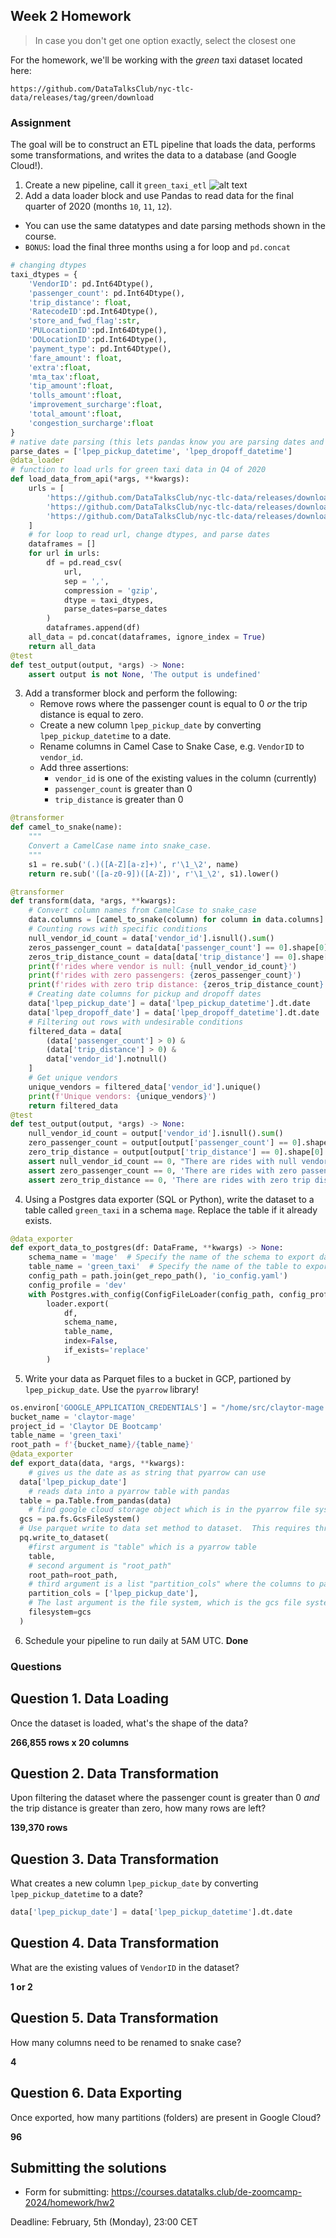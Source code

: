 ## Week 2 Homework

> In case you don't get one option exactly, select the closest one 

For the homework, we'll be working with the _green_ taxi dataset located here:

`https://github.com/DataTalksClub/nyc-tlc-data/releases/tag/green/download`

### Assignment

The goal will be to construct an ETL pipeline that loads the data, performs some transformations, and writes the data to a database (and Google Cloud!).

1) Create a new pipeline, call it `green_taxi_etl`
![alt text](homework_images/1.png)
2) Add a data loader block and use Pandas to read data for the final quarter of 2020 (months `10`, `11`, `12`).
  - You can use the same datatypes and date parsing methods shown in the course.
  - `BONUS`: load the final three months using a for loop and `pd.concat`
```python
# changing dtypes   
taxi_dtypes = {
    'VendorID': pd.Int64Dtype(),
    'passenger_count': pd.Int64Dtype(),
    'trip_distance': float,
    'RatecodeID':pd.Int64Dtype(),
    'store_and_fwd_flag':str,
    'PULocationID':pd.Int64Dtype(),
    'DOLocationID':pd.Int64Dtype(),
    'payment_type': pd.Int64Dtype(),
    'fare_amount': float,
    'extra':float,
    'mta_tax':float,
    'tip_amount':float,
    'tolls_amount':float,
    'improvement_surcharge':float,
    'total_amount':float,
    'congestion_surcharge':float
}
# native date parsing (this lets pandas know you are parsing dates and it'll handle it automatically)
parse_dates = ['lpep_pickup_datetime', 'lpep_dropoff_datetime']   
@data_loader
# function to load urls for green taxi data in Q4 of 2020
def load_data_from_api(*args, **kwargs):
    urls = [
        'https://github.com/DataTalksClub/nyc-tlc-data/releases/download/green/green_tripdata_2020-10.csv.gz',
        'https://github.com/DataTalksClub/nyc-tlc-data/releases/download/green/green_tripdata_2020-11.csv.gz',
        'https://github.com/DataTalksClub/nyc-tlc-data/releases/download/green/green_tripdata_2020-12.csv.gz'
    ]
    # for loop to read url, change dtypes, and parse dates
    dataframes = []
    for url in urls:
        df = pd.read_csv(
            url,
            sep = ',',
            compression = 'gzip',
            dtype = taxi_dtypes,
            parse_dates=parse_dates
        )
        dataframes.append(df)
    all_data = pd.concat(dataframes, ignore_index = True)
    return all_data
@test
def test_output(output, *args) -> None:
    assert output is not None, 'The output is undefined'
```
3) Add a transformer block and perform the following:
    - Remove rows where the passenger count is equal to 0 _or_ the trip distance is equal to zero.
    - Create a new column `lpep_pickup_date` by converting `lpep_pickup_datetime` to a date.
    - Rename columns in Camel Case to Snake Case, e.g. `VendorID` to `vendor_id`.
    - Add three assertions:
      - `vendor_id` is one of the existing values in the column (currently)
      - `passenger_count` is greater than 0
      - `trip_distance` is greater than 0
```python
@transformer
def camel_to_snake(name):
    """
    Convert a CamelCase name into snake_case.
    """
    s1 = re.sub('(.)([A-Z][a-z]+)', r'\1_\2', name)
    return re.sub('([a-z0-9])([A-Z])', r'\1_\2', s1).lower()

@transformer
def transform(data, *args, **kwargs):
    # Convert column names from CamelCase to snake_case
    data.columns = [camel_to_snake(column) for column in data.columns]
    # Counting rows with specific conditions
    null_vendor_id_count = data['vendor_id'].isnull().sum()
    zeros_passenger_count = data[data['passenger_count'] == 0].shape[0]
    zeros_trip_distance_count = data[data['trip_distance'] == 0].shape[0]
    print(f'rides where vendor is null: {null_vendor_id_count}')
    print(f'rides with zero passengers: {zeros_passenger_count}')
    print(f'rides with zero trip distance: {zeros_trip_distance_count}')
    # Creating date columns for pickup and dropoff dates
    data['lpep_pickup_date'] = data['lpep_pickup_datetime'].dt.date
    data['lpep_dropoff_date'] = data['lpep_dropoff_datetime'].dt.date
    # Filtering out rows with undesirable conditions
    filtered_data = data[
        (data['passenger_count'] > 0) &
        (data['trip_distance'] > 0) &
        data['vendor_id'].notnull()
    ]
    # Get unique vendors
    unique_vendors = filtered_data['vendor_id'].unique()
    print(f'Unique vendors: {unique_vendors}')
    return filtered_data
@test
def test_output(output, *args) -> None:
    null_vendor_id_count = output['vendor_id'].isnull().sum()
    zero_passenger_count = output[output['passenger_count'] == 0].shape[0]
    zero_trip_distance = output[output['trip_distance'] == 0].shape[0]
    assert null_vendor_id_count == 0, "There are rides with null vendor_id 🚕"
    assert zero_passenger_count == 0, 'There are rides with zero passengers 🚖'
    assert zero_trip_distance == 0, 'There are rides with zero trip distance 🛣️'
```
4) Using a Postgres data exporter (SQL or Python), write the dataset to a table called `green_taxi` in a schema `mage`. Replace the table if it already exists.
```python
@data_exporter
def export_data_to_postgres(df: DataFrame, **kwargs) -> None:
    schema_name = 'mage'  # Specify the name of the schema to export data to
    table_name = 'green_taxi'  # Specify the name of the table to export data to
    config_path = path.join(get_repo_path(), 'io_config.yaml')
    config_profile = 'dev'
    with Postgres.with_config(ConfigFileLoader(config_path, config_profile)) as loader:
        loader.export(
            df,
            schema_name,
            table_name,
            index=False,
            if_exists='replace'
        )
```
5) Write your data as Parquet files to a bucket in GCP, partioned by `lpep_pickup_date`. Use the `pyarrow` library!
```python
os.environ['GOOGLE_APPLICATION_CREDENTIALS'] = "/home/src/claytor-mage.json"
bucket_name = 'claytor-mage'
project_id = 'Claytor DE Bootcamp'
table_name = 'green_taxi'
root_path = f'{bucket_name}/{table_name}'
@data_exporter
def export_data(data, *args, **kwargs):
    # gives us the date as as string that pyarrow can use
  data['lpep_pickup_date']
    # reads data into a pyarrow table with pandas
  table = pa.Table.from_pandas(data)
    # find google cloud storage object which is in the pyarrow file system.  Authroizes using environment variable automatically
  gcs = pa.fs.GcsFileSystem()
  # Use parquet write to data set method to dataset.  This requires three arguents
  pq.write_to_dataset(
    #first argument is "table" which is a pyarrow table
    table,
    # second argument is "root_path"
    root_path=root_path,
    # third argument is a list "partition_cols" where the columns to partion on are indicated
    partition_cols = ['lpep_pickup_date'],
    # The last argument is the file system, which is the gcs file system
    filesystem=gcs
  )
```
6) Schedule your pipeline to run daily at 5AM UTC.
    **Done**

### Questions

## Question 1. Data Loading

Once the dataset is loaded, what's the shape of the data?

**266,855 rows x 20 columns**

## Question 2. Data Transformation

Upon filtering the dataset where the passenger count is greater than 0 _and_ the trip distance is greater than zero, how many rows are left?

**139,370 rows**

## Question 3. Data Transformation

What creates a new column `lpep_pickup_date` by converting `lpep_pickup_datetime` to a date?

```python
data['lpep_pickup_date'] = data['lpep_pickup_datetime'].dt.date
```

## Question 4. Data Transformation

What are the existing values of `VendorID` in the dataset?

**1 or 2**

## Question 5. Data Transformation

How many columns need to be renamed to snake case?

**4**

## Question 6. Data Exporting

Once exported, how many partitions (folders) are present in Google Cloud?

**96**

## Submitting the solutions

* Form for submitting: https://courses.datatalks.club/de-zoomcamp-2024/homework/hw2

Deadline: February, 5th (Monday), 23:00 CET